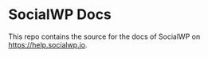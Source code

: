 # SocialWP Docs

This repo contains the source for the docs of SocialWP on https://help.socialwp.io.

